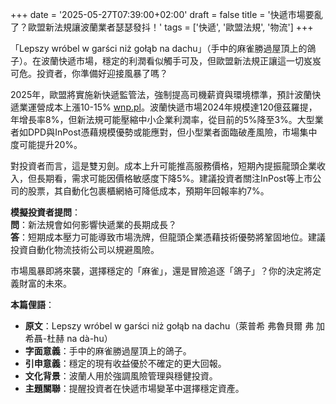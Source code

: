 +++
date = '2025-05-27T07:39:00+02:00'
draft = false
title = '快遞市場要亂了？歐盟新法規讓波蘭業者瑟瑟發抖！'
tags = ['快遞', '歐盟法規', '物流']
+++

「Lepszy wróbel w garści niż gołąb na dachu」（手中的麻雀勝過屋頂上的鴿子）。在波蘭快遞市場，穩定的利潤看似觸手可及，但歐盟新法規正讓這一切岌岌可危。投資者，你準備好迎接風暴了嗎？

2025年，歐盟將實施新快遞監管法，強制提高司機薪資與環境標準，預計波蘭快遞業運營成本上漲10-15% [wnp.pl](https://www.wnp.pl/tech/nowe-przepisy-unijne-moga-wywrocic-rynek-kurierski-w-polsce,947626.html)。波蘭快遞市場2024年規模達120億茲羅提，年增長率8%，但新法規可能壓縮中小企業利潤率，從目前的5%降至3%。大型業者如DPD與InPost憑藉規模優勢或能應對，但小型業者面臨破產風險，市場集中度可能提升20%。

對投資者而言，這是雙刃劍。成本上升可能推高服務價格，短期內提振龍頭企業收入，但長期看，需求可能因價格敏感度下降5%。建議投資者關注InPost等上市公司的股票，其自動化包裹櫃網絡可降低成本，預期年回報率約7%。

**模擬投資者提問**：  
**問**：新法規會如何影響快遞業的長期成長？  
**答**：短期成本壓力可能導致市場洗牌，但龍頭企業憑藉技術優勢將鞏固地位。建議投資自動化物流技術公司以規避風險。

市場風暴即將來襲，選擇穩定的「麻雀」，還是冒險追逐「鴿子」？你的決定將定義財富的未來。

**本篇俚語**：  
- **原文**：Lepszy wróbel w garści niż gołąb na dachu（萊普希 弗魯貝爾 弗 加希聶-杜赫 na dà-hu）  
- **字面意義**：手中的麻雀勝過屋頂上的鴿子。  
- **引申意義**：穩定的現有收益優於不確定的更大回報。  
- **文化背景**：波蘭人用於強調風險管理與穩健投資。  
- **主題關聯**：提醒投資者在快遞市場變革中選擇穩定資產。